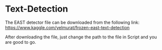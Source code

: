 # Text-Detection
The EAST detector file can be downloaded from the following link:
https://www.kaggle.com/yelmurat/frozen-east-text-detection

After downloading the file, just change the path to the file in Script and you are good to go.
